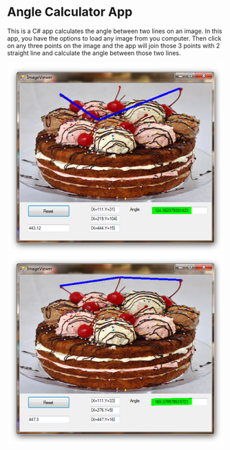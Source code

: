 # Angle Calculator App

This is a C# app calculates the angle between two lines on an image. In this app, you have the options to load any image from you computer. Then click on any three points on the image and the app will join those 3 points with 2 straight line and calculate the angle between those two lines.

<img src="https://github.com/inspire007/AngleCalculatorApp/blob/main/screen-1.png?raw=true"/>
<img src="https://github.com/inspire007/AngleCalculatorApp/blob/main/screen-2.png?raw=true"/>
